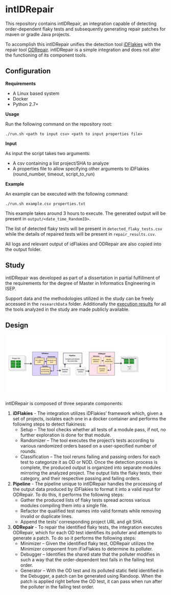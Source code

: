 # intIDRepair

This repository contains intIDRepair, an integration capable of detecting order-dependent flaky tests and subsequently generating repair patches for maven or gradle Java projects. 

To accomplish this intIDRepair unifies the detection tool [iDFlakies](https://github.com/UT-SE-Research/iDFlakies) with the repair tool [ODRepair](https://github.com/UT-SE-Research/ODRepair). intIDRepair is a simple integration and does not alter the functioning of its component tools.

## Configuration

__Requirements__

- A Linux based system
- Docker
- Python 2.7+

__Usage__

Run the following command on the repository root:

``` 
./run.sh <path to input csv> <path to input properties file>
```

__Input__

As input the script takes two arguments:

- A csv containing a list project/SHA to analyze
- A properties file to allow specifying other arguments to iDFlakies (round_number, timeout, script_to_run)

__Example__

An example can be executed with the following command:

``` 
./run.sh example.csv properties.txt
```

This example takes around 3 hours to execute. The generated output will be present in ```output/<date_time_RandomID>```. 

The list of detected flaky tests will be present in ```detected_flaky_tests.csv``` while the details of repaired tests will be present in  ```repair_results.csv```. 

All logs and relevant output of idFlakies and ODRepair are also copied into the output folder.

## Study

intIDRepair was developed as part of a dissertation in partial fulfillment of the requirements for the degree of Master in Informatics Engineering in ISEP.

Support data and the methodologies utilized in the study can be freely accessed in the ```researchData``` folder. Additionally the [execution results](https://drive.google.com/file/d/1JIFtJc7Cq8XkDKEUDn4DZdevUfYDzFJ7/view?usp=sharing) for all the tools analyzed in the study are made publicly available. 


## Design

![Design.png](Design.png)

intIDRepair is composed of three separate components:

1. __iDFlakies__ - The integration utilizes iDFlakies’ framework which, given a set of projects, isolates each one in a docker container and performs the following steps to detect flakiness:
    - Setup – The tool checks whether all tests of a module pass, if not, no further exploration is done for that module. 
    - Randomizer – The tool executes the project’s tests according to various randomized orders based on a user-specified number of rounds.
    - Classification – The tool reruns failing and passing orders for each test to categorize it as OD or NOD.
Once the detection process is complete, the produced output is organized into separate modules mirroring the analyzed project. The output lists the flaky tests, their category, and their respective passing and failing orders.
2. __Pipeline__ - The pipeline unique to intIDRepair handles the processing of the output data produced by iDFlakies to format it into a valid input for ODRepair. To do this, it performs the following steps:
    - Gather the produced lists of flaky tests spread across various modules compiling them into a single file.
    - Refactor the qualified test names into valid formats while removing invalid or duplicate lines.
    - Append the tests’ corresponding project URL and git SHA.
3. __ODRepair__ - To repair the identified flaky tests, the integration executes ODRepair, which for each OD test identifies its polluter and attempts to generate a patch. To do so it performs the following steps:
    - Minimizer – Given the identified flaky test, ODRepair utilizes the Minimizer component from iFixFlakies to determine its polluter.
    - Debugger – Identifies the shared state that the polluter modifies in such a way that the order-dependent test fails in the failing test order.
    - Generator – With the OD test and its polluted static field identified in the Debugger, a patch can be generated using Randoop. When the patch is applied right before the OD test, it can pass when run after the polluter in the failing test order.






